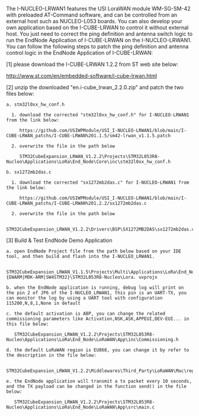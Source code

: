 The I-NUCLEO-LRWAN1 features the USI LoraWAN module WM-SG-SM-42 with preloaded AT-Command software, and can be controlled from an external host such as NUCLEO-L053 boards. You can also develop your own application based on the I-CUBE-LRWAN to control it without external host. You just need to correct the ping definition and antenna switch logic to run the EndNode Application of I-CUBE-LRWAN on the I-NUCLEO-LRWAN1.
You can follow the following steps to patch the ping definition and antenna control logic in the EndNode Application of I-CUBE-LRWAN:

[1] please download the I-CUBE-LRWAN 1.2.2 from ST web site below:

http://www.st.com/en/embedded-software/i-cube-lrwan.html


[2] unzip the downloaded "en.i-cube_lrwan_2.2.0.zip" and patch the two files below:

	a. stm32l0xx_hw_conf.h
	
	  1. download the corrected "stm32l0xx_hw_conf.h" for I-NUCLEO-LRWAN1 from the link below:
	  
	  	 https://github.com/USIWPModule/USI_I-NUCLEO-LRWAN1/blob/main/I-CUBE-LRWAN_patchs/I-CUBE-LRWAN%201.1.5/sm42-lrwan_v1.1.5.patch
      
	  2. overwrite the file in the path below
	  
	     STM32CubeExpansion_LRWAN_V1.2.2\Projects\STM32L053R8-Nucleo\Applications\LoRa\End_Node\Core\inc\stm32l0xx_hw_conf.h

	b. sx1272mb2das.c
	
	  1. download the corrected "sx1272mb2das.c" for I-NUCLEO-LRWAN1 from the link below:
	  
		 https://github.com/USIWPModule/USI_I-NUCLEO-LRWAN1/blob/main/I-CUBE-LRWAN_patchs/I-CUBE-LRWAN%201.2.2/sx1272mb2das.c     
      
	  2. overwrite the file in the path below
	  
	     STM32CubeExpansion_LRWAN_V1.2.2\Drivers\BSP\SX1272MB2DAS\sx1272mb2das.c


[3] Build & Test EndNode Demo Application

    a. open EndNode Project file from the path below based on your IDE tool, and then build and flash into the I-NUCLEO_LRWAN1.

	   STM32CubeExpansion_LRWAN_V1.1.5\Projects\Multi\Applications\LoRa\End_Node\{EWARM|MDK-ARM|SW4STM32}\STM32L053R8-Nucleo\Lora. uvprojx

    b. when the EndNode application is running, debug log will print on the pin 2 of JP6 of the I-NUCLEO_LRWAN1, this pin is an UART-TX, you can monitor the log by using a UART tool with configuration 115200,N,8,1,None in default

    c. the default activation is ABP, you can change the related commissioning parameters like Activation,NSK,ASK,APPEUI,DEV-EUI... in this file below:

	   STM32CubeExpansion_LRWAN_V1.2.2\Projects\STM32L053R8-Nucleo\Applications\LoRa\End_Node\LoRaWAN\App\inc\Commissioning.h

	d. the default LoRaWAN region is EU868, you can change it by refer to the description in the file below:

	   STM32CubeExpansion_LRWAN_V1.2.2\Middlewares\Third_Party\LoRaWAN\Mac\region\Region.h

    e. the EndNode application will transmit a tx packet every 10 seconds, and the TX payload can be changed in the function send() in the file below:
	
	   STM32CubeExpansion_LRWAN_V1.2.2\Projects\STM32L053R8-Nucleo\Applications\LoRa\End_Node\LoRaWAN\App\src\main.c
	   






